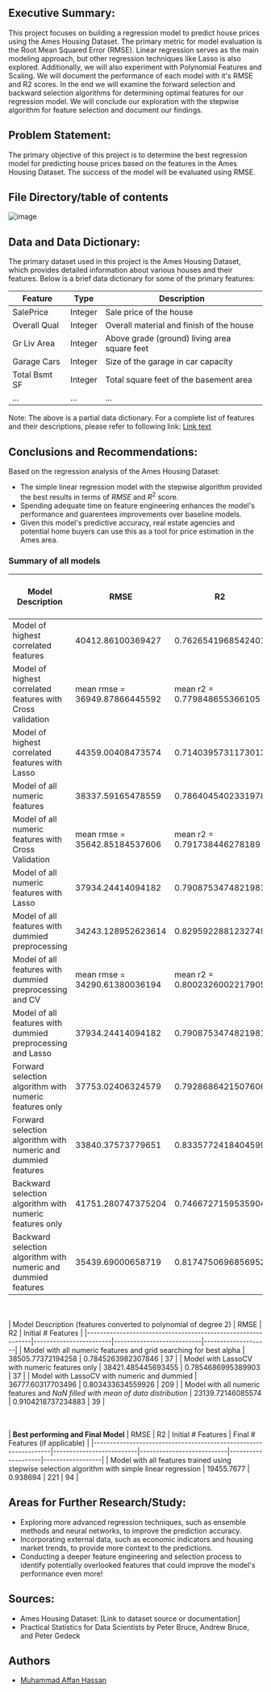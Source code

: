## Executive Summary:

This project focuses on building a regression model to predict house prices using the Ames Housing Dataset. The primary metric for model evaluation is the Root Mean Squared Error (RMSE). Linear regression serves as the main modeling approach, but other regression techniques like Lasso is also explored. Additionally, we will also experiment with Polynomial Features and Scaling. We will document the performance of each model with it's RMSE and R2 scores. In the end we will examine the forward selection and backward selection algorithms for determining optimal features for our regression model. We will conclude our exploration with the stepwise algorithm for feature selection and document our findings.

## Problem Statement:
The primary objective of this project is to determine the best regression model for predicting house prices based on the features in the Ames Housing Dataset. The success of the model will be evaluated using RMSE.


## File Directory/table of contents

    
![image](https://media.git.generalassemb.ly/user/50604/files/1acac6db-75fd-4412-9231-744f4a240c64)




## Data and Data Dictionary:

The primary dataset used in this project is the Ames Housing Dataset, which provides detailed information about various houses and their features. Below is a brief data dictionary for some of the primary features:

| Feature             | Type     | Description |
|---------------------|----------|-------------|
| SalePrice           | Integer  | Sale price of the house |
| Overall Qual        | Integer  | Overall material and finish of the house |
| Gr Liv Area         | Integer  | Above grade (ground) living area square feet |
| Garage Cars         | Integer  | Size of the garage in car capacity |
| Total Bsmt SF       | Integer  | Total square feet of the basement area |
| ...                 | ...      | ... |

Note: The above is a partial data dictionary. For a complete list of features and their descriptions, please refer to following  link: [Link text](https://jse.amstat.org/v19n3/decock/DataDocumentation.txt)


## Conclusions and Recommendations:

Based on the regression analysis of the Ames Housing Dataset:

- The simple linear regression model with the stepwise algorithm provided the best results in terms of $RMSE$ and $R^2$ score.
- Spending adequate time on feature engineering enhances the model's performance and guarentees improvements over baseline models.
- Given this model's predictive accuracy, real estate agencies and potential home buyers can use this as a tool for price estimation in the Ames area.

### Summary of all models

| Model Description                                               | RMSE                     | R2                        | Initial # Features | Final # Features (if applicable) |
|-----------------------------------------------------------------|--------------------------|---------------------------|--------------------|------------------|
| Model of highest correlated features                            | 40412.86100369427        | 0.7626541968542401        | 10                 | -                |
| Model of highest correlated features with Cross validation      | mean rmse = 36949.87866445592 | mean r2 = 0.779848655366105 | 10             | -                |
| Model of highest correlated features with Lasso                 | 44359.00408473574        | 0.7140395731173013        | 10                 | -                |
| Model of all numeric features                                   | 38337.59165478559        | 0.7864045402331978        | 37                 | -                |
| Model of all numeric features with Cross Validation             | mean rmse = 35642.85184537606 | mean r2 = 0.791738446278189 | 37            | -                |
| Model of all numeric features with Lasso                        | 37934.24414094182        | 0.7908753474821981        | 37                 | -                |
| Model of all features with dummied preprocessing                | 34243.128952623614       | 0.8295922881232749        | 209                | -                |
| Model of all features with dummied preprocessing and CV         | mean rmse = 34290.61380036194 | mean r2 = 0.8002326002217905 | 209          | -                |
| Model of all features with dummied preprocessing and Lasso     | 37934.24414094182        | 0.7908753474821981        | 209                | -                |
| Forward selection algorithm with numeric features only         | 37753.02406324579        | 0.7928686421507606        | 37                 | 33               |
| Forward selection algorithm with numeric and dummied features  | 33840.37573779651        | 0.8335772418404599        | 209                | 120              |
| Backward selection algorithm with numeric features only        | 41751.280747375204       | 0.7466727159535904        | 209                | 36               |
| Backward selection algorithm with numeric and dummied features | 35439.69000658719        | 0.8174750696856952        | 209                | 208                |

<br></br>
| Model Description (features converted to polynomial of degree 2)                                           | RMSE                   | R2                        | Initial # Features |
|-------------------------------------------------------------|------------------------|---------------------------|--------------------|
| Model with all numeric features and grid searching for best alpha | 38505.77372194258      | 0.7845263982307846        | 37                 |
| Model with LassoCV with numeric features only               | 38421.485445693455     | 0.7854686995389903        | 37                 |
| Model with LassoCV with numeric and dummied                 | 36777.60317703496     | 0.803433634559926        | 209                 |
| Model with all numeric features and *NaN filled with mean of data distribution*    | 23139.72146085574      | 0.9104218737234883        | 39                 |
 
<br></br>
| **Best performing and Final Model**                                               | RMSE                     | R2                        | Initial # Features | Final # Features (if applicable) |
|-----------------------------------------------------------------|--------------------------|---------------------------|--------------------|------------------|
| Model with all features trained using stepwise selection algorithm with simple linear regression    | 19455.7677        | 0.938694        | 221                 | 94                |

## Areas for Further Research/Study:

- Exploring more advanced regression techniques, such as ensemble methods and neural networks, to improve the prediction accuracy.
- Incorporating external data, such as economic indicators and housing market trends, to provide more context to the predictions.
- Conducting a deeper feature engineering and selection process to identify potentially overlooked features that could improve the model's performance even more!

## Sources:

- Ames Housing Dataset: [Link to dataset source or documentation]
- Practical Statistics for Data Scientists by Peter Bruce, Andrew Bruce, and Peter Gedeck

## Authors
- [Muhammad Affan Hassan](hassan.affan@gmail.com)
